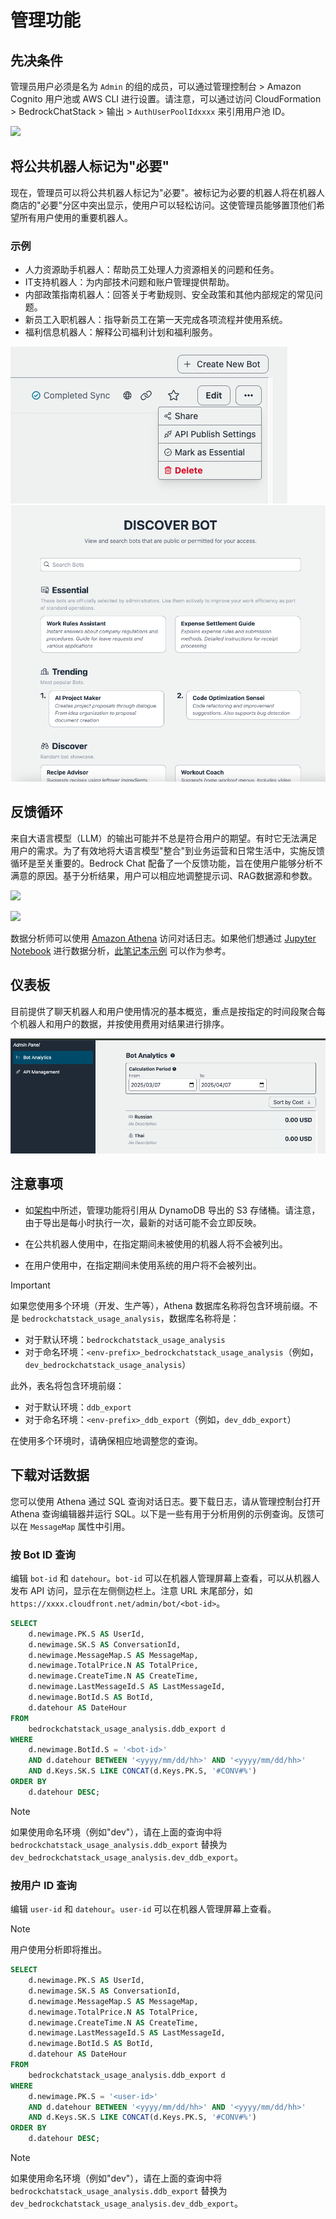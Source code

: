 # 管理功能

## 先决条件

管理员用户必须是名为 `Admin` 的组的成员，可以通过管理控制台 > Amazon Cognito 用户池或 AWS CLI 进行设置。请注意，可以通过访问 CloudFormation > BedrockChatStack > 输出 > `AuthUserPoolIdxxxx` 来引用用户池 ID。

![](./imgs/group_membership_admin.png)

## 将公共机器人标记为"必要"

现在，管理员可以将公共机器人标记为"必要"。被标记为必要的机器人将在机器人商店的"必要"分区中突出显示，使用户可以轻松访问。这使管理员能够置顶他们希望所有用户使用的重要机器人。

### 示例

- 人力资源助手机器人：帮助员工处理人力资源相关的问题和任务。
- IT支持机器人：为内部技术问题和账户管理提供帮助。
- 内部政策指南机器人：回答关于考勤规则、安全政策和其他内部规定的常见问题。
- 新员工入职机器人：指导新员工在第一天完成各项流程并使用系统。
- 福利信息机器人：解释公司福利计划和福利服务。

![](./imgs/admin_bot_menue.png)
![](./imgs/bot_store.png)

## 反馈循环

来自大语言模型（LLM）的输出可能并不总是符合用户的期望。有时它无法满足用户的需求。为了有效地将大语言模型"整合"到业务运营和日常生活中，实施反馈循环是至关重要的。Bedrock Chat 配备了一个反馈功能，旨在使用户能够分析不满意的原因。基于分析结果，用户可以相应地调整提示词、RAG数据源和参数。

![](./imgs/feedback_loop.png)

![](./imgs/feedback-using-claude-chat.png)

数据分析师可以使用 [Amazon Athena](https://aws.amazon.com/jp/athena/) 访问对话日志。如果他们想通过 [Jupyter Notebook](https://jupyter.org/) 进行数据分析，[此笔记本示例](../examples/notebooks/feedback_analysis_example.ipynb) 可以作为参考。

## 仪表板

目前提供了聊天机器人和用户使用情况的基本概览，重点是按指定的时间段聚合每个机器人和用户的数据，并按使用费用对结果进行排序。

![](./imgs/admin_bot_analytics.png)

## 注意事项

- 如[架构](../README.md#architecture)中所述，管理功能将引用从 DynamoDB 导出的 S3 存储桶。请注意，由于导出是每小时执行一次，最新的对话可能不会立即反映。

- 在公共机器人使用中，在指定期间未被使用的机器人将不会被列出。

- 在用户使用中，在指定期间未使用系统的用户将不会被列出。

> [!Important]
> 如果您使用多个环境（开发、生产等），Athena 数据库名称将包含环境前缀。不是 `bedrockchatstack_usage_analysis`，数据库名称将是：
>
> - 对于默认环境：`bedrockchatstack_usage_analysis`
> - 对于命名环境：`<env-prefix>_bedrockchatstack_usage_analysis`（例如，`dev_bedrockchatstack_usage_analysis`）
>
> 此外，表名将包含环境前缀：
>
> - 对于默认环境：`ddb_export`
> - 对于命名环境：`<env-prefix>_ddb_export`（例如，`dev_ddb_export`）
>
> 在使用多个环境时，请确保相应地调整您的查询。

## 下载对话数据

您可以使用 Athena 通过 SQL 查询对话日志。要下载日志，请从管理控制台打开 Athena 查询编辑器并运行 SQL。以下是一些有用于分析用例的示例查询。反馈可以在 `MessageMap` 属性中引用。

### 按 Bot ID 查询

编辑 `bot-id` 和 `datehour`。`bot-id` 可以在机器人管理屏幕上查看，可以从机器人发布 API 访问，显示在左侧侧边栏上。注意 URL 末尾部分，如 `https://xxxx.cloudfront.net/admin/bot/<bot-id>`。

```sql
SELECT
    d.newimage.PK.S AS UserId,
    d.newimage.SK.S AS ConversationId,
    d.newimage.MessageMap.S AS MessageMap,
    d.newimage.TotalPrice.N AS TotalPrice,
    d.newimage.CreateTime.N AS CreateTime,
    d.newimage.LastMessageId.S AS LastMessageId,
    d.newimage.BotId.S AS BotId,
    d.datehour AS DateHour
FROM
    bedrockchatstack_usage_analysis.ddb_export d
WHERE
    d.newimage.BotId.S = '<bot-id>'
    AND d.datehour BETWEEN '<yyyy/mm/dd/hh>' AND '<yyyy/mm/dd/hh>'
    AND d.Keys.SK.S LIKE CONCAT(d.Keys.PK.S, '#CONV#%')
ORDER BY
    d.datehour DESC;
```

> [!Note]
> 如果使用命名环境（例如"dev"），请在上面的查询中将 `bedrockchatstack_usage_analysis.ddb_export` 替换为 `dev_bedrockchatstack_usage_analysis.dev_ddb_export`。

### 按用户 ID 查询

编辑 `user-id` 和 `datehour`。`user-id` 可以在机器人管理屏幕上查看。

> [!Note]
> 用户使用分析即将推出。

```sql
SELECT
    d.newimage.PK.S AS UserId,
    d.newimage.SK.S AS ConversationId,
    d.newimage.MessageMap.S AS MessageMap,
    d.newimage.TotalPrice.N AS TotalPrice,
    d.newimage.CreateTime.N AS CreateTime,
    d.newimage.LastMessageId.S AS LastMessageId,
    d.newimage.BotId.S AS BotId,
    d.datehour AS DateHour
FROM
    bedrockchatstack_usage_analysis.ddb_export d
WHERE
    d.newimage.PK.S = '<user-id>'
    AND d.datehour BETWEEN '<yyyy/mm/dd/hh>' AND '<yyyy/mm/dd/hh>'
    AND d.Keys.SK.S LIKE CONCAT(d.Keys.PK.S, '#CONV#%')
ORDER BY
    d.datehour DESC;
```

> [!Note]
> 如果使用命名环境（例如"dev"），请在上面的查询中将 `bedrockchatstack_usage_analysis.ddb_export` 替换为 `dev_bedrockchatstack_usage_analysis.dev_ddb_export`。